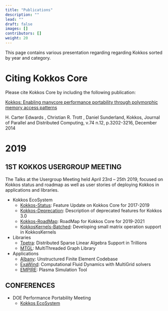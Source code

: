 ```yaml
---
title: "Publications"
description: ""
lead: ""
draft: false
images: []
contributors: []
weight: 20
---
```


This page contains various presentation regarding regarding Kokkos sorted by year and category.

# Citing Kokkos Core

Please cite Kokkos Core by including the following publication:

[Kokkos: Enabling manycore performance portability through polymorphic memory access patterns](https://www.osti.gov/biblio/1106586)

H. Carter Edwards , Christian R. Trott , Daniel Sunderland, Kokkos, Journal of Parallel and Distributed Computing, v.74 n.12, p.3202-3216, December 2014

# 2019

## 1ST KOKKOS USERGROUP MEETING

The Talks at the Usergroup Meeting held April 23rd – 25th 2019, focused on Kokkos status and roadmap as well as user stories of deploying Kokkos in applications and libraries.

- Kokkos EcoSystem
    - [Kokkos-Status](https://kokkos.org/wp-content/uploads/2019/04/KUG2019-Kokkos-Status-small.pdf): Feature Update on Kokkos Core for 2017-2019
    - [Kokkos-Deprecation](https://kokkos.org/wp-content/uploads/2019/04/KUG2019-Kokkos-Deprecation.pdf): Description of deprecated features for Kokkos 3.0
    - [Kokkos-RoadMap](https://kokkos.org/wp-content/uploads/2019/04/KUG2019-Kokkos-RoadMap.pdf): RoadMap for Kokkos Core for 2019-2021
    - [KokkosKernels-Batched](https://kokkos.org/wp-content/uploads/2019/04/KUG2019-KokkosKernels-Batched.pdf): Developing small matrix operation support in KokkosKernels
- Libraries
    - [Tpetra](https://kokkos.org/wp-content/uploads/2019/04/KUG2019-Tpetra.pdf): Distributed Sparse Linear Algebra Support in Trillions
    - [MTGL](https://kokkos.org/wp-content/uploads/2019/04/KUG2019-MTGL.pdf): MultiThreaded Graph Library
- Applications
    - [Albany](https://kokkos.org/wp-content/uploads/2019/04/KUG2019-Albany.pdf): Unstructured Finite Element Codebase
    - [ExaWind](https://kokkos.org/wp-content/uploads/2019/04/KUG2019-ExaWind.pdf): Computational Fluid Dynamics with MultiGrid solvers
    - [EMPIRE](https://kokkos.org/wp-content/uploads/2019/04/KUG2019-EMPIRE-KokkosConversion.pdf): Plasma Simulation Tool

## CONFERENCES

- DOE Performance Portability Meeting
    - [Kokkos EcoSystem](https://kokkos.org/wp-content/uploads/2019/04/Trott_PPP2019-small.pdf)
